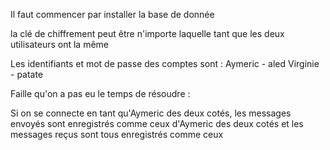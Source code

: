 Il faut commencer par installer la base de donnée

la clé de chiffrement peut être n'importe laquelle tant que les deux utilisateurs ont la même

Les identifiants et mot de passe des comptes sont :
Aymeric - aled
Virginie - patate


Faille qu'on a pas eu le temps de résoudre : 

Si on se connecte en tant qu'Aymeric des deux cotés, les messages envoyés sont enregistrés comme ceux d'Aymeric des deux cotés et les messages reçus sont tous enregistrés comme ceux